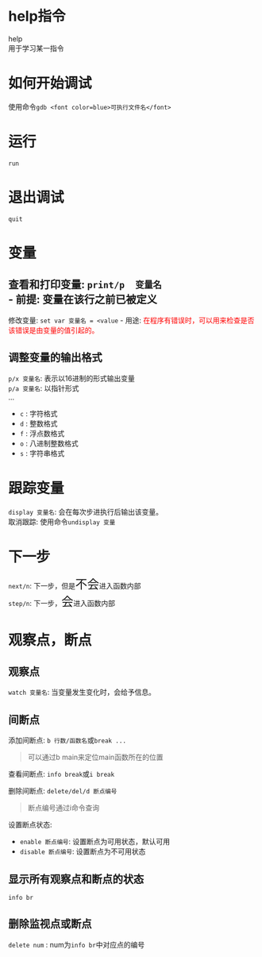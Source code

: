 # help指令
help <command>  
用于学习某一指令  

# 如何开始调试
使用命令`gdb <font color=blue>可执行文件名</font>`  

# 运行
`run`  

# 退出调试
`quit`  

# 变量
查看和打印变量: `print/p  变量名`  
    - 前提: 变量在该行之前已被定义  
---
修改变量: `set var 变量名 = <value`
    - 用途: <font color=red>在程序有错误时，可以用来检查是否该错误是由变量的值引起的。</font>  

## 调整变量的输出格式
`p/x 变量名`: 表示以16进制的形式输出变量  
`p/a 变量名`: 以指针形式  
...  
- `c` : 字符格式
- `d` : 整数格式
- `f` : 浮点数格式
- `o` : 八进制整数格式
- `s` : 字符串格式

# 跟踪变量
`display 变量名`: 会在每次步进执行后输出该变量。  
取消跟踪: 使用命令`undisplay 变量`  

# 下一步
`next/n`: 下一步，但是<font size=5>不会</font>进入函数内部  
`step/n`: 下一步，<font size=5>会</font>进入函数内部  

# 观察点，断点  

## 观察点
`watch 变量名`: 当变量发生变化时，会给予信息。  

## 间断点
添加间断点: `b 行数/函数名`或`break ...`  
> 可以通过b main来定位main函数所在的位置  

查看间断点: `info break`或`i break`  

删除间断点: `delete/del/d 断点编号`  
> 断点编号通过i命令查询  

设置断点状态:   
- `enable 断点编号`: 设置断点为可用状态，默认可用  
- `disable 断点编号`: 设置断点为不可用状态  

## 显示所有观察点和断点的状态  
`info br`  

## 删除监视点或断点
`delete num` : num为`info br`中对应点的编号  










